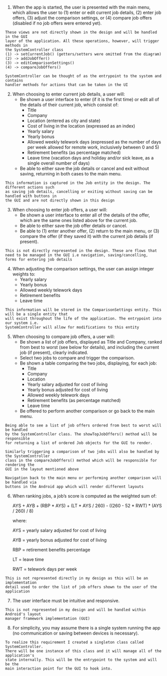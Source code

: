 1. When the app is started, the user is presented with the main menu, which allows the user to 
(1) enter or edit current job details, 
(2) enter job offers, 
(3) adjust the comparison settings, or 
(4) compare job offers (disabled if no job offers were entered yet).
```
These views are not directly shown in the design and will be handled in the GUI 
layer of the application. All these operations, however, will trigger methods in 
the SystemController class
(1) -> setCurrentJob() (getters/setters were omitted from the diagram)
(2) -> addJobOffer()
(3) -> editComparisonSettings()
(4) -> compareJobOffers()

SystemController can be thought of as the entrypoint to the system and contains
handler methods for actions that can be taken in the UI
```  

2. When choosing to enter current job details, a user will:
   * Be shown a user interface to enter (if it is the first time) or edit all of the details of their current job, which consist of:
     * Title
     * Company
     * Location (entered as city and state)
     * Cost of living in the location (expressed as an index)
     * Yearly salary
     * Yearly bonus
     * Allowed weekly telework days (expressed as the number of days per week allowed for remote work, inclusively between 0 and 5)
     * Retirement benefits (as percentage matched)
     * Leave time (vacation days and holiday and/or sick leave, as a single overall number of days)
   * Be able to either save the job details or cancel and exit without saving, returning in both cases to the main menu.
```
This information is captured in the Job entity in the design. The different actions such
as saving job details, cancelling or exiting without saving can be handled with buttons in
the GUI and are not directly shown in this design
```

3. When choosing to enter job offers, a user will:
   * Be shown a user interface to enter all of the details of the offer, which are the same ones listed above for the current job.
   * Be able to either save the job offer details or cancel.
   * Be able to (1) enter another offer, (2) return to the main menu, or (3) compare the offer (if they saved it) with the current job details (if present).
 ```
This is not directly represented in the design. These are flows that need to be managed in the GUI i.e navigation, saving/cancelling,
forms for entering job details
```

4. When adjusting the comparison settings, the user can assign integer weights to:
   * Yearly salary
   * Yearly bonus
   * Allowed weekly telework days
   * Retirement benefits
   * Leave time
```
This information will be stored in the ComparisonSettings entity. This will be a single entity that
will exist throughout the life of the application. The entrypoint into our system i.e.
SystemController will allow for modifications to this entity
```

5. When choosing to compare job offers, a user will:
   * Be shown a list of job offers, displayed as Title and Company, ranked from best to worst (see below for details), and including the current job (if present), clearly indicated.
   * Select two jobs to compare and trigger the comparison.
   * Be shown a table comparing the two jobs, displaying, for each job:
       * Title
       * Company
       * Location
       * Yearly salary adjusted for cost of living
       * Yearly bonus adjusted for cost of living
       * Allowed weekly telework days
       * Retirement benefits (as percentage matched)
       * Leave time
   * Be offered to perform another comparison or go back to the main menu.
```
Being able to see a list of job offers ordered from best to worst will be handled
by the SystemController class. The showTopJobOffers() method will be responsible
for returning a list of ordered Job objects for the GUI to render.

Similarly triggering a comparison of two jobs will also be handled by the SystemController
class in the compareJobOffers() method which will be responsible for rendering the
GUI in the layout mentioned above

Navigation back to the main menu or performing another comparison will be handled via
buttons in the Android app which will render different layouts

```

6. When ranking jobs, a job’s score is computed as the weighted sum of:

   AYS + AYB + (RBP * AYS) + (LT * AYS / 260) - ((260 - 52 * RWT) * (AYS / 260) / 8)

    where:
    
    AYS = yearly salary adjusted for cost of living
    
    AYB = yearly bonus adjusted for cost of living
    
    RBP = retirement benefits percentage
    
    LT = leave time
    
    RWT = telework days per week

```
This is not represented directly in my design as this will be an implementation
detail used to order the list of job offers shown to the user of the 
application
```

7. The user interface must be intuitive and responsive.
```
This is not represented in my design and will be handled within Android's layout
manager framework implementation (GUI)
```

8. For simplicity, you may assume there is a single system running the app (no communication or saving between devices is necessary).
```
To realize this requirement I created a singleton class called SystemController. 
There will be one instance of this class and it will manage all of the application's 
state internally. This will be the entrypoint to the system and will be the
main interaction point for the GUI to hook into.
```



